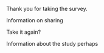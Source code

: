 Thank you for taking the survey.

Information on sharing

Take it again?

Information about the study perhaps
